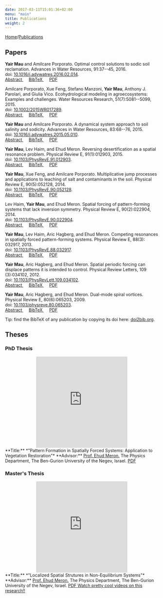 ```yaml
---
date: 2017-03-11T15:01:36+02:00
menu: "main"
title: Publications
weight: 2
---
```


[Home](/)/[Publications](/publications/)

## Papers

<i class="entypo entypo-docs"></i>
**Yair Mau** and Amilcare Porporato. Optimal control solutions to sodic soil reclamation. Advances in Water Resources, 91:37--45, 2016.  
doi: [10.1016/j.advwatres.2016.02.014](http://dx.doi.org/10.1016/j.advwatres.2016.02.014).  
<a href="javascript:void(0);" onClick="toggleDiv('abstract-mau2016optimal')">Abstract <i class="fa fa-plus-square"></i></a>&emsp;
<a href="javascript:void(0);" onClick="toggleDiv('bib-mau2016optimal')">BibTeX <i class="fa fa-plus-square"></i></a>&emsp;
<a href="/papers/mau-2016-Optimal control solutions to sodic soil reclamation.pdf" target="_blank">PDF <i class="fa fa-file-text" aria-hidden="true"></i></a>
<div id="abstract-mau2016optimal" style="display:none;">
<blockquote>
We study the reclamation process of a sodic soil by irrigation with water amended with calcium cations. In order to explore the entire range of time-dependent strategies, this task is framed as an optimal control problem, where the amendment rate is the control and the total rehabilitation time is the quantity to be minimized. We use a minimalist model of vertically averaged soil salinity and sodicity, in which the main feedback controlling the dynamics is the nonlinear coupling of soil water and exchange complex, given by the Gapon equation. We show that the optimal solution is a bang–bang control strategy, where the amendment rate is discontinuously switched along the process from a maximum value to zero. The solution enables a reduction in remediation time of about 50%, compared with the continuous use of good-quality irrigation water. Because of its general structure, the bang–bang solution is also shown to work for the reclamation of other soil conditions, such as saline–sodic soils. The novelty in our modeling approach is the capability of searching the entire “strategy space” for optimal time-dependent protocols. The optimal solutions found for the minimalist model can be then fine-tuned by experiments and numerical simulations, applicable to realistic conditions that include spatial variability and heterogeneities.</blockquote>
</div>
<div id="bib-mau2016optimal" style="display:none; font-family:monospace;">
<blockquote>
@article{mau2016optimal,<br>&nbsp;&nbsp;
  doi = {10.1016/j.advwatres.2016.02.014},<br>&nbsp;&nbsp;
  year  = {2016},<br>&nbsp;&nbsp;
  publisher = {Elsevier {BV}},<br>&nbsp;&nbsp;
  volume = {91},<br>&nbsp;&nbsp;
  pages = {37--45},<br>&nbsp;&nbsp;
  author = {Yair Mau and Amilcare Porporato},<br>&nbsp;&nbsp;
  title = {Optimal control solutions to sodic soil reclamation},<br>&nbsp;&nbsp;
  journal = {Advances in Water Resources}<br>}</blockquote>
</div>

<i class="entypo entypo-docs"></i>
Amilcare Porporato, Xue Feng, Stefano Manzoni, **Yair Mau**, Anthony J. Parolari, and Giulia Vico. Ecohydrological modeling in agroecosystems: Examples and challenges. Water Resources Research, 51(7):5081--5099, 2015.  
doi: [10.1002/2015WR017289](http://dx.doi.org/10.1002/2015WR017289).  
<a href="javascript:void(0);" onClick="toggleDiv('abstract-porporato2015ecohydrological')">Abstract <i class="fa fa-plus-square"></i></a>&emsp;
<a href="javascript:void(0);" onClick="toggleDiv('bib-porporato2015ecohydrological')">BibTeX <i class="fa fa-plus-square"></i></a>&emsp;
<a href="/papers/porporato-2015-Ecohydrological modeling in agroecosystems-Examples and challenges.pdf" target="_blank">PDF <i class="fa fa-file-text" aria-hidden="true"></i></a>
<div id="abstract-porporato2015ecohydrological" style="display:none;">
<blockquote>
Human societies are increasingly altering the water and biogeochemical cycles to both improve ecosystem productivity and reduce risks associated with the unpredictable variability of climatic drivers. These alterations, however, often cause large negative environmental consequences, raising the question as to how societies can ensure a sustainable use of natural resources for the future. Here we discuss how ecohydrological modeling may address these broad questions with special attention to agroecosystems. The challenges related to modeling the two-way interaction between society and environment are illustrated by means of a dynamical model in which soil and water quality supports the growth of human society but is also degraded by excessive pressure, leading to critical transitions and sustained societal growth-collapse cycles. We then focus on the coupled dynamics of soil water and solutes (nutrients or contaminants), emphasizing the modeling challenges, presented by the strong nonlinearities in the soil and plant system and the unpredictable hydroclimatic forcing, that need to be overcome to quantitatively analyze problems of soil water sustainability in both natural and agricultural ecosystems. We discuss applications of this framework to problems of irrigation, soil salinization, and fertilization and emphasize how optimal solutions for large-scale, long-term planning of soil and water resources in agroecosystems under uncertainty could be provided by methods from stochastic control, informed by physically and mathematically sound descriptions of ecohydrological and biogeochemical interactions.</blockquote>
</div>
<div id="bib-porporato2015ecohydrological" style="display:none; font-family:monospace;">
@article{porporato2015ecohydrological,<br>&nbsp;&nbsp;
  doi = {10.1002/2015wr017289},<br>&nbsp;&nbsp;
  year  = {2015},<br>&nbsp;&nbsp;
  publisher = {Wiley-Blackwell},<br>&nbsp;&nbsp;
  author = {Amilcare Porporato and Xue Feng and Stefano Manzoni and Yair Mau and Anthony J. Parolari and Giulia Vico},<br>&nbsp;&nbsp;
  title = {Ecohydrological modeling in agroecosystems: Examples and challenges},<br>&nbsp;&nbsp;
  journal = {Water Resources Research},<br>&nbsp;&nbsp;
  volume = {51},<br>&nbsp;&nbsp;
  number = {7},<br>&nbsp;&nbsp;
  pages = {5081--5099},<br>
}
</div>

<i class="entypo entypo-docs"></i>
**Yair Mau** and Amilcare Porporato. A dynamical system approach to soil salinity and sodicity. Advances in Water Resources, 83:68--76, 2015.  
doi: [10.1016/j.advwatres.2015.05.010](http://dx.doi.org/10.1016/j.advwatres.2015.05.010).  
<a href="javascript:void(0);" onClick="toggleDiv('abstract-mau2015dynamical')">Abstract <i class="fa fa-plus-square"></i></a>&emsp;
<a href="javascript:void(0);" onClick="toggleDiv('bib-mau2015dynamical')">BibTeX <i class="fa fa-plus-square"></i></a>&emsp;
<a href="/papers/mau-2015-A dynamical system approach to soil salinity and sodicity.pdf" target="_blank">PDF <i class="fa fa-file-text" aria-hidden="true"></i></a>
<div id="abstract-mau2015dynamical" style="display:none;">
<blockquote>
Soil salinity and sodicity impose severe constrains to agriculture, especially in arid and semi-arid regions, where good-quality water for irrigation is scarce. While detailed models have been proposed in the past to describe the dynamics of salt and sodium in the soil, they typically require cumbersome calculations and are not amenable to theoretical analysis. Here we present an analytical model for the dynamics of salinity and sodicity in the root zone. We determine the dependence of steady-state salinity and sodicity levels on irrigation water quality and derive the trajectories in the phase space. The only stationary solution the equations admit is a stable node. Through numerical integration and analysis of the eigenvalues of the derived two-dimensional system of equations, the slower time scale associated with sodification is quantified with respect to the faster time scale associated to salinization. The role of different cation exchange equations (Gapon and Vanselow conventions) are shown to be practically the same with regard to the phase-space dynamics and the time scales. The results can be applied in controlling for low levels of salinity and sodicity, and in planning remediation strategies that are timely and economical.</blockquote>
</div>
<div id="bib-mau2015dynamical" style="display:none; font-family:monospace;">
<blockquote>
@article{mau2015dynamical,<br>&nbsp;&nbsp;
  year  = {2015},<br>&nbsp;&nbsp;
  publisher = {Elsevier {BV}},<br>&nbsp;&nbsp;
  volume = {83},<br>&nbsp;&nbsp;
  pages = {68--76},<br>&nbsp;&nbsp;
  author = {Yair Mau and Amilcare Porporato},<br>&nbsp;&nbsp;
  title = {A dynamical system approach to soil salinity and sodicity},<br>&nbsp;&nbsp;
  journal = {Advances in Water Resources},<br>&nbsp;&nbsp;
  doi = {10.1016/j.advwatres.2015.05.010},<br>
}
</blockquote>
</div>


<i class="entypo entypo-docs"></i>
**Yair Mau**, Lev Haim, and Ehud Meron. Reversing desertification as a spatial resonance problem. Physical Review E, 91(1):012903, 2015.  
doi: [10.1103/PhysRevE.91.012903](http://dx.doi.org/10.1103/PhysRevE.91.012903).  
<a href="javascript:void(0);" onClick="toggleDiv('abstract-mau2015reversing')">Abstract <i class="fa fa-plus-square"></i></a>&emsp;
<a href="javascript:void(0);" onClick="toggleDiv('bib-mau2015reversing')">BibTeX <i class="fa fa-plus-square"></i></a>&emsp;
<a href="/papers/mau-2015-Reversing desertification as a spatial resonance problem.pdf" target="_blank">PDF <i class="fa fa-file-text" aria-hidden="true"></i></a>
<div id="abstract-mau2015reversing" style="display:none;">
<blockquote>
An important environmental application of pattern control by periodic spatial forcing is the restoration of vegetation patterns in water-limited ecosystems that went through desertification. Vegetation restoration is often based on periodic landscape modulations that intercept overland water flow and form favorable conditions for vegetation growth. Viewing this method as a spatial resonance problem, we show that plain realizations of this method, assuming a complete vegetation response to the imposed modulation pattern, suffer from poor resilience to rainfall variability. By contrast, less intuitive realizations, based on the inherent spatial modes of vegetation growth and involving partial vegetation implantation, can be highly resilient and equally productive. We derive these results using two complementary models, a realistic vegetation model, and a simple pattern formation model that lends itself to mathematical analysis and highlights the universal aspects of the behaviors found with the vegetation model. We focus on reversing desertification as an outstanding environmental problem, but the main conclusions hold for any spatially forced system near the onset of a finite-wave-number instability that is subjected to noisy conditions.</blockquote>
</div>
<div id="bib-mau2015reversing" style="display:none; font-family:monospace;">
<blockquote>
@article{mau2015reversing,<br>&nbsp;&nbsp;
  title={Reversing desertification as a spatial resonance problem},<br>&nbsp;&nbsp;
  author={Yair Mau and Lev Haim and Ehud Meron},<br>&nbsp;&nbsp;
  journal={Physical Review E},<br>&nbsp;&nbsp;
  volume={91},<br>&nbsp;&nbsp;
  number={1},<br>&nbsp;&nbsp;
  pages={012903},<br>&nbsp;&nbsp;
  year={2015},<br>&nbsp;&nbsp;
  publisher={APS},<br>&nbsp;&nbsp;
  doi = {10.1103/physreve.91.012903},<br>
}
</blockquote>
</div>

<i class="entypo entypo-docs"></i>
**Yair Mau**, Xue Feng, and Amilcare Porporato. Multiplicative jump processes and applications to leaching of salt and contaminants in the soil. Physical Review E, 90(5):052128, 2014.  
doi: [10.1103/PhysRevE.90.052128](http://dx.doi.org/10.1103/PhysRevE.90.052128).  
<a href="javascript:void(0);" onClick="toggleDiv('abstract-mau2014multiplicative')">Abstract <i class="fa fa-plus-square"></i></a>&emsp;
<a href="javascript:void(0);" onClick="toggleDiv('bib-mau2014multiplicative')">BibTeX <i class="fa fa-plus-square"></i></a>&emsp;
<a href="/papers/mau-2014-Multiplicative jump processes and applications to leaching of salt and contaminants in the soil.pdf" target="_blank">PDF <i class="fa fa-file-text" aria-hidden="true"></i></a>
<div id="abstract-mau2014multiplicative" style="display:none;">
<blockquote>
We consider simple systems driven multiplicatively by white shot noise, which appear in the modeling of the dynamics of soil nutrients and contaminants. The dynamics of these systems is analyzed in two ways: solving a hierarchy of linear ordinary differential equations for the moments, which gives a time scale of convergence of the stationary probability density function; and characterizing the crossing properties, such as the mean first-passage time and the mean frequency of level crossing. These results are readily applicable to the study of geophysical systems, such as the problem of accumulation of salt in the root zone, i.e., soil salinization.</blockquote>
</div>
<div id="bib-mau2014multiplicative" style="display:none; font-family:monospace;">
<blockquote>
@article{mau2014multiplicative,<br>&nbsp;&nbsp;
  title={Multiplicative jump processes and applications to leaching of salt and contaminants in the soil},<br>&nbsp;&nbsp;
  author={Yair Mau and Xue Feng and Amilcare Porporato},<br>&nbsp;&nbsp;
  journal={Physical Review E},<br>&nbsp;&nbsp;
  volume={90},<br>&nbsp;&nbsp;
  number={5},<br>&nbsp;&nbsp;
  pages={052128},<br>&nbsp;&nbsp;
  year={2014},<br>&nbsp;&nbsp;
  publisher={APS},<br>&nbsp;&nbsp;
  doi = {10.1103/physreve.90.052128},<br>
}
</blockquote>
</div>


<i class="entypo entypo-docs"></i>
Lev Haim, **Yair Mau**, and Ehud Meron. Spatial forcing of pattern-forming systems that lack inversion symmetry. Physical Review E, 90(2):022904, 2014.  
doi: [10.1103/PhysRevE.90.022904](http://dx.doi.org/10.1103/PhysRevE.90.022904).  
<a href="javascript:void(0);" onClick="toggleDiv('abstract-haim2014spatial')">Abstract <i class="fa fa-plus-square"></i></a>&emsp;
<a href="javascript:void(0);" onClick="toggleDiv('bib-haim2014spatial')">BibTeX <i class="fa fa-plus-square"></i></a>&emsp;
<a href="/papers/haim-2014-Spatial forcing of pattern-forming systems that lack inversion symmetry.pdf" target="_blank">PDF <i class="fa fa-file-text" aria-hidden="true"></i></a>
<div id="abstract-haim2014spatial" style="display:none;">
<blockquote>
The entrainment of periodic patterns to spatially periodic parametric forcing is studied. Using a weak nonlinear analysis of a simple pattern formation model we study the resonant responses of one-dimensional systems that lack inversion symmetry. Focusing on the first three n:1 resonances, in which the system adjusts its wavenumber to one 
nth of the forcing wavenumber, we delineate commonalities and differences among the resonances. Surprisingly, we find that all resonances show multiplicity of stable phase states, including the 1:1 resonance. The phase states in the 2:1 and 3:1 resonances, however, differ from those in the 1:1 resonance in remaining symmetric even when the inversion symmetry is broken. This is because of the existence of a discrete translation symmetry in the forced system. As a consequence, the 2:1 and 3:1 resonances show stationary phase fronts and patterns, whereas phase fronts within the 1:1 resonance are propagating and phase patterns are transients. In addition, we find substantial differences between the 2:1 resonance and the other two resonances. While the pattern forming instability in the 2:1 resonance is supercritical, in the 1:1 and 3:1 resonances it is subcritical, and while the inversion asymmetry extends the ranges of resonant solutions in the 1:1 and 3:1 resonances, it has no effect on the 2:1 resonance range. We conclude by discussing a few open questions.
</blockquote>
</div>
<div id="bib-haim2014spatial" style="display:none; font-family:monospace;">
<blockquote>
@article{haim2014spatial,<br>&nbsp;&nbsp;
  title={Spatial forcing of pattern-forming systems that lack inversion symmetry},<br>&nbsp;&nbsp;
  author={Lev Haim and Yair Mau and Ehud Meron},<br>&nbsp;&nbsp;
  journal={Physical Review E},<br>&nbsp;&nbsp;
  volume={90},<br>&nbsp;&nbsp;
  number={2},<br>&nbsp;&nbsp;
  pages={022904},<br>&nbsp;&nbsp;
  year={2014},<br>&nbsp;&nbsp;
  publisher={APS},<br>&nbsp;&nbsp;
  doi = {10.1103/physreve.90.022904},<br>
}
</blockquote>
</div>


<i class="entypo entypo-docs"></i>
**Yair Mau**, Lev Haim, Aric Hagberg, and Ehud Meron. Competing resonances in spatially forced pattern-forming systems. Physical Review E, 88(3): 032917, 2013.  
doi: [10.1103/PhysRevE.88.032917](http://dx.doi.org/10.1103/PhysRevE.88.032917).  
<a href="javascript:void(0);" onClick="toggleDiv('abstract-mau2013competing')">Abstract <i class="fa fa-plus-square"></i></a>&emsp;
<a href="javascript:void(0);" onClick="toggleDiv('bib-mau2013competing')">BibTeX <i class="fa fa-plus-square"></i></a>&emsp;
<a href="/papers/mau-2013-Competing resonances in spatially forced pattern-forming systems.pdf" target="_blank">PDF <i class="fa fa-file-text" aria-hidden="true"></i></a>
<div id="abstract-mau2013competing" style="display:none;">
<blockquote>
Spatial periodic forcing can entrain a pattern-forming system in the same way as temporal periodic forcing can entrain an oscillator. The forcing can lock the pattern's wave number to a fraction of the forcing wave number within tonguelike domains in the forcing parameter plane, it can increase the pattern's amplitude, and it can also create patterns below their onset. We derive these results using a multiple-scale analysis of a spatially forced Swift-Hohenberg equation in one spatial dimension. In two spatial dimensions the one-dimensional forcing can induce a symmetry-breaking instability that leads to two-dimensional (2D) patterns, rectangular or oblique. These patterns resonate with the forcing by locking their wave-vector component in the forcing direction to half the forcing wave number. The range of this type of 2:1 resonance overlaps with the 1:1 resonance tongue of stripe patterns. Using a multiple-scale analysis in the overlap region we show that the 2D patterns can destabilize the 1:1 resonant stripes even at exact resonance. This result sheds new light on the use of spatial periodic forcing for controlling patterns.
</blockquote>
</div>
<div id="bib-mau2013competing" style="display:none; font-family:monospace;">
<blockquote>
@article{mau2013competing,<br>&nbsp;&nbsp;
  title={Competing resonances in spatially forced pattern-forming systems},<br>&nbsp;&nbsp;
  author={Yair Mau and Lev Haim and Aric Hagberg and Ehud Meron},<br>&nbsp;&nbsp;
  journal={Physical Review E},<br>&nbsp;&nbsp;
  volume={88},<br>&nbsp;&nbsp;
  number={3},<br>&nbsp;&nbsp;
  pages={032917},<br>&nbsp;&nbsp;
  year={2013},<br>&nbsp;&nbsp;
  publisher={APS},<br>&nbsp;&nbsp;
  doi = {10.1103/physreve.88.032917},<br>
}
</blockquote>
</div>

<i class="entypo entypo-docs"></i>
**Yair Mau**, Aric Hagberg, and Ehud Meron. Spatial periodic forcing can displace patterns it is intended to control. Physical Review Letters, 109 (3):034102, 2012.  
doi: [10.1103/PhysRevLett.109.034102](http://dx.doi.org/10.1103/PhysRevLett.109.034102).  
<a href="javascript:void(0);" onClick="toggleDiv('abstract-mau2012spatial')">Abstract <i class="fa fa-plus-square"></i></a>&emsp;
<a href="javascript:void(0);" onClick="toggleDiv('bib-mau2012spatial')">BibTeX <i class="fa fa-plus-square"></i></a>&emsp;
<a href="/papers/mau-2012-Spatial periodic forcing can displace patterns it is intended to control.pdf" target="_blank">PDF <i class="fa fa-file-text" aria-hidden="true"></i></a>
<div id="abstract-mau2012spatial" style="display:none;">
<blockquote>
Spatial periodic forcing of pattern-forming systems is an important, but lightly studied, method of controlling patterns. It can be used to control the amplitude and wave number of one-dimensional periodic patterns, to stabilize unstable patterns, and to induce them below instability onset. We show that, although in one spatial dimension the forcing acts to reinforce the patterns, in two dimensions it acts to destabilize or displace them by inducing two-dimensional rectangular and oblique patterns.
</blockquote>
</div>
<div id="bib-mau2012spatial" style="display:none; font-family:monospace;">
<blockquote>
@article{mau2012spatial,<br>&nbsp;&nbsp;
  title={Spatial periodic forcing can displace patterns it is intended to control},<br>&nbsp;&nbsp;
  author={Yair Mau and Aric Hagberg and Ehud Meron},<br>&nbsp;&nbsp;
  journal={Physical Review Letters},<br>&nbsp;&nbsp;
  volume={109},<br>&nbsp;&nbsp;
  number={3},<br>&nbsp;&nbsp;
  pages={034102},<br>&nbsp;&nbsp;
  year={2012},<br>&nbsp;&nbsp;
  publisher={APS},<br>&nbsp;&nbsp;
  doi = {10.1103/physrevlett.109.034102},<br>
}
</blockquote>
</div>

<i class="entypo entypo-docs"></i>
**Yair Mau**, Aric Hagberg, and Ehud Meron. Dual-mode spiral vortices. Physical Review E, 80(6):065203, 2009.  
doi: [10.1103/physreve.80.065203](http://dx.doi.org/10.1103/PhysRevE.80.065203).  
<a href="javascript:void(0);" onClick="toggleDiv('abstract-mau2009dual')">Abstract <i class="fa fa-plus-square"></i></a>&emsp;
<a href="javascript:void(0);" onClick="toggleDiv('bib-mau2009dual')">BibTeX <i class="fa fa-plus-square"></i></a>&emsp;
<a href="/papers/mau-2009-Dual-mode spiral vortices.pdf" target="_blank">PDF <i class="fa fa-file-text" aria-hidden="true"></i></a>
<div id="abstract-mau2009dual" style="display:none;">
<blockquote>
We show that spiral vortices in oscillatory systems can lose stability to secondary modes to form dual-mode spiral vortices. The secondary modes grow at the vortex core where the oscillation amplitude vanishes but are nonlinearly damped by the oscillatory mode away from the core. Gradients of the oscillation phase, induced by the hosted secondary mode, can lead to additional hosting events that culminate in periodic core oscillations or in a novel form of spatiotemporal chaos. The results of this study apply to physical, chemical, and biological systems that go through cusp-Hopf, fold-Hopf, and Hopf-Turing bifurcations.
</blockquote>
</div>
<div id="bib-mau2009dual" style="display:none; font-family:monospace;">
<blockquote>
@article{mau2009dual,<br>&nbsp;&nbsp;
  title={Dual-mode spiral vortices},<br>&nbsp;&nbsp;
  author={Yair Mau and Aric Hagberg and Ehud Meron},<br>&nbsp;&nbsp;
  journal={Physical Review E},<br>&nbsp;&nbsp;
  volume={80},<br>&nbsp;&nbsp;
  number={6},<br>&nbsp;&nbsp;
  pages={065203},<br>&nbsp;&nbsp;
  year={2009},<br>&nbsp;&nbsp;
  publisher={APS},<br>&nbsp;&nbsp;
  doi = {10.1103/physreve.80.065203},<br>
}
</blockquote>
</div>

Tip: find the BibTeX of any publication by copying its doi here: [doi2bib.org](http://www.doi2bib.org/#/doi]).

## Theses
### PhD Thesis
<center><iframe width="300" height="300" src="https://www.youtube.com/embed/-82IhHkb1rc?rel=0" frameborder="0" gesture="media" allow="encrypted-media" allowfullscreen></iframe></center>  
**Title:** *"Pattern Formation in Spatially Forced Systems: Application to Vegetation Restoration"*  
**Advisor:** <a href="http://in.bgu.ac.il/en/bidr/SIDEER/DSEEP/Ehud_Meron/Pages/default.aspx" target="_blank">Prof. Ehud Meron.</a>  
The Physics Department, The Ben-Gurion University of the Negev, Israel.  
<a href="/papers/mau2013-phd_final_version.pdf" target="_blank">PDF <i class="fa fa-file-text" aria-hidden="true"></i></a>  


### Master's Thesis
<center><iframe width="300" height="300" src="https://www.youtube.com/embed/aE8mYeUUTZY?rel=0" frameborder="0" gesture="media" allow="encrypted-media" allowfullscreen></iframe></center>
**Title:** *"Localized Spatial Strutures in Non-Equilibrium Systems"*  
**Advisor:** <a href="http://in.bgu.ac.il/en/bidr/SIDEER/DSEEP/Ehud_Meron/Pages/default.aspx" target="_blank">Prof. Ehud Meron.</a>  
The Physics Department, The Ben-Gurion University of the Negev, Israel.  
<a href="/papers/msc_thesis_yair11.pdf" target="_blank">PDF <i class="fa fa-file-text" aria-hidden="true"></i></a>  
<a href="/publications/masters" target="_blank">Watch pretty cool videos on this research!!</a>


<script type="text/javascript" src="https://ajax.googleapis.com/ajax/libs/jquery/3.2.1/jquery.min.js"></script>
<script type="text/javascript">
function toggleDiv(divId) {
    var clicked = $(this);
    $(document.activeElement).find('i').toggleClass('fa-plus-square fa-minus-square')
    $("#"+divId).slideToggle('slow');
}
</script>

<script src="https://ajax.googleapis.com/ajax/libs/jquery/3.2.1/jquery.min.js"></script>
